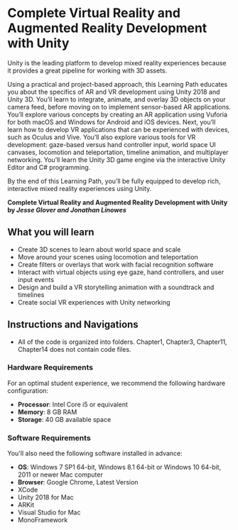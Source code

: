 # Complete Virtual Reality and Augmented Reality Development with Unity
Unity is the leading platform to develop mixed reality experiences because it provides a great pipeline for working with 3D assets.

Using a practical and project-based approach, this Learning Path educates you about the specifics of AR and VR development using Unity 2018 and Unity 3D. You’ll learn to integrate, animate, and overlay 3D objects on your camera feed, before moving on to implement sensor-based AR applications. You’ll explore various concepts by creating an AR application using Vuforia for both macOS and Windows for Android and iOS devices. Next, you’ll learn how to develop VR applications that can be experienced with devices, such as Oculus and Vive. You’ll also explore various tools for VR development: gaze-based versus hand controller input, world space UI canvases, locomotion and teleportation, timeline animation, and multiplayer networking. 
You’ll learn the Unity 3D game engine via the interactive Unity Editor and C# programming. 

By the end of this Learning Path, you’ll be fully equipped to develop rich, interactive mixed reality experiences using Unity.
<br>

**Complete Virtual Reality and Augmented Reality Development with Unity by _Jesse Glover and Jonathan Linowes_**

## What you will learn
* Create 3D scenes to learn about world space and scale
* Move around your scenes using locomotion and teleportation
* Create filters or overlays that work with facial recognition software
* Interact with virtual objects using eye gaze, hand controllers, and user input events
* Design and build a VR storytelling animation with a soundtrack and timelines
* Create social VR experiences with Unity networking

## Instructions and Navigations
* All of the code is organized into folders. Chapter1, Chapter3, Chapter11, Chapter14 does not contain code files.

### Hardware Requirements
For an optimal student experience, we recommend the following hardware configuration:
* **Processor**: Intel Core i5 or equivalent
* **Memory**: 8 GB RAM
* **Storage**: 40 GB available space

### Software Requirements
You'll also need the following software installed in advance:
* **OS**: Windows 7 SP1 64-bit, Windows 8.1 64-bit or Windows 10 64-bit, 2011 or newer Mac computer
* **Browser**: Google Chrome, Latest Version
* XCode
* Unity 2018 for Mac
* ARKit
* Visual Studio for Mac
* MonoFramework
